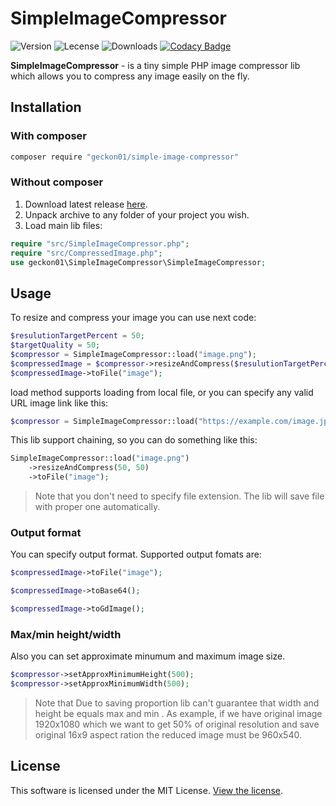 

# SimpleImageCompressor


![Version](https://img.shields.io/packagist/v/geckon01/simple-image-compressor)
![Lecense](https://img.shields.io/badge/license-MIT-green)
![Downloads](https://img.shields.io/packagist/dt/geckon01/simple-image-compressor)
[![Codacy Badge](https://app.codacy.com/project/badge/Grade/d773335a657d467faaa0ebb12bc2abe1)](https://app.codacy.com/gh/Geckon01/simple-image-compressor/dashboard?utm_source=gh&utm_medium=referral&utm_content=&utm_campaign=Badge_grade)

**SimpleImageCompressor** - is a tiny simple PHP image compressor lib which allows you to compress any image easily on the fly.

## Installation

### With composer
```bash
composer require "geckon01/simple-image-compressor"
```

### Without composer

 1.  Download latest release [here](https://github.com/Geckon01/simple-image-compressor/releases).
 2. Unpack archive to any folder of your project you wish.
 3. Load main lib files:

```php
require "src/SimpleImageCompressor.php";  
require "src/CompressedImage.php";
use geckon01\SimpleImageCompressor\SimpleImageCompressor;
```

## Usage

To resize and compress your image you can use next code:
```php
$resulutionTargetPercent = 50;
$targetQuality = 50;
$compressor = SimpleImageCompressor::load("image.png");
$compressedImage = $compressor->resizeAndCompress($resulutionTargetPercent, $targetQuality);
$compressedImage->toFile("image");
```
load method supports loading from local file, or you can specify any valid URL image link like this:
```php
$compressor = SimpleImageCompressor::load("https://example.com/image.jpg");
```
This lib support chaining, so you can do something like this:
```php
SimpleImageCompressor::load("image.png")
	->resizeAndCompress(50, 50)
	->toFile("image");
```
> Note that you don't need to specify file extension. The lib will save
> file with proper one automatically. 

### Output format
You can specify output format. Supported output fomats are:

```php 
$compressedImage->toFile("image");
```
```php 
$compressedImage->toBase64();
```
```php 
$compressedImage->toGdImage();
```
### Max/min height/width
Also you can set approximate minumum and maximum image size. 
```php 
$compressor->setApproxMinimumHeight(500);  
$compressor->setApproxMinimumWidth(500);
```
> Note that Due to saving proportion lib can't guarantee that width and height be equals max and min . 
As example, if we have original image 1920x1080 which we want to get 50% of original resolution  and save original 16x9 aspect ration the reduced image must be 960x540.

## License

This software is licensed under the MIT License. [View the license](LICENSE.md).